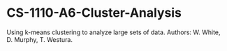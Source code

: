# CS-1110-A6-Cluster-Analysis
Using k-means clustering to analyze large sets of data.
Authors: W. White, D. Murphy, T. Westura.
